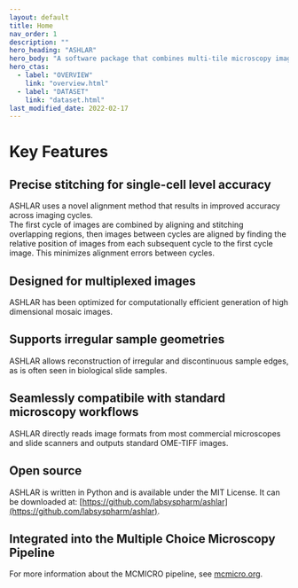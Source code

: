 ```yaml
---
layout: default
title: Home
nav_order: 1
description: ""
hero_heading: "ASHLAR"
hero_body: "A software package that combines multi-tile microscopy images into a high dimensional mosaic image."
hero_ctas:
  - label: "OVERVIEW"
    link: "overview.html"
  - label: "DATASET"
    link: "dataset.html"
last_modified_date: 2022-02-17
---
```


# Key Features

## Precise stitching for single-cell level accuracy
ASHLAR uses a novel alignment method that results in improved accuracy across imaging cycles.  
The first cycle of images are combined by aligning and stitching overlapping regions, then images between cycles are aligned by finding the relative position of images from each subsequent cycle to the first cycle image. This minimizes alignment errors between cycles. 

## Designed for multiplexed images
ASHLAR has been optimized for computationally efficient generation of high dimensional mosaic images.

## Supports irregular sample geometries
ASHLAR allows reconstruction of irregular and discontinuous sample edges, as is often seen in biological slide samples.

## Seamlessly compatibile with standard microscopy workflows
ASHLAR directly reads image formats from most commercial microscopes and slide scanners and outputs standard OME-TIFF images. 

## Open source
ASHLAR is written in Python and is available under the MIT License. It can be downloaded at: [https://github.com/labsyspharm/ashlar](https://github.com/labsyspharm/ashlar).

## Integrated into the Multiple Choice Microscopy Pipeline
For more information about the MCMICRO pipeline, see [mcmicro.org](mcmicro.org).







